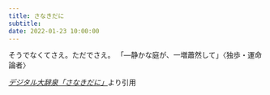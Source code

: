 ```yaml
---
title: さなきだに
subtitle: 
date: 2022-01-23 10:00:00
---
```


そうでなくてさえ。ただでさえ。
「―静かな庭が、一増蕭然して」〈独歩・運命論者〉

<cite>[デジタル大辞泉「さなきだに」](https://dictionary.goo.ne.jp/word/%E3%81%95%E3%81%AA%E3%81%8D%E3%81%A0%E3%81%AB/)</cite>より引用